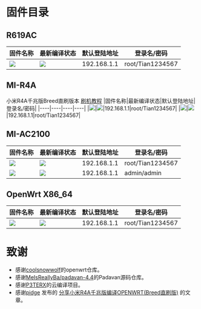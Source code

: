 
# 固件目录

## R619AC

|固件名称|最新编译状态|默认登陆地址|登录名/密码|
|----|----|----|----|
|[![](https://img.shields.io/badge/LEDE-竞斗云固件-FFFFFF.svg)](https://github.com/chenlunTian/OpenWrt/blob/main/.github/workflows/R619AC.yml)|[![](https://github.com/chenlunTian/OpenWrt/workflows/R619AC/badge.svg)](https://github.com/chenlunTian/OpenWrt/actions/workflows/R619AC.yml)|192.168.1.1|root/Tian1234567|

## MI-R4A
小米R4A千兆版Breed直刷版本
[刷机教程](./MI-R4A/MI-R4A%E5%9F%BA%E6%9C%AC%E6%95%99%E7%A8%8B/MIR4.md)
|固件名称|最新编译状态|默认登陆地址|登录名/密码|
|----|----|----|----|
|[![](https://img.shields.io/badge/LEDE-MI_R4A固件-FFFFFF.svg)](https://github.com/chenlunTian/OpenWrt/blob/main/.github/workflows/MI-R4A.yml)|[![](https://github.com/chenlunTian/OpenWrt/workflows/MI-R4A/badge.svg)](https://github.com/chenlunTian/OpenWrt/actions/workflows/MI-R4A.yml)|192.168.1.1|root/Tian1234567|
|[![](https://img.shields.io/badge/LEDE-MI_R4A_V2固件-FFFFFF.svg)](https://github.com/chenlunTian/OpenWrt/blob/main/.github/workflows/MI-R4A_V2.yml)|[![](https://github.com/chenlunTian/OpenWrt/workflows/MI-R4A_V2/badge.svg)](https://github.com/chenlunTian/OpenWrt/actions/workflows/MI-R4A_V2.yml)|192.168.1.1|root/Tian1234567|

## MI-AC2100
|固件名称|最新编译状态|默认登陆地址|登录名/密码|
|----|----|----|----|
|[![](https://img.shields.io/badge/LEDE-MI_AC2100固件-FFFFFF.svg)](https://github.com/chenlunTian/OpenWrt/blob/main/.github/workflows/MI-AC2100.yml)|[![](https://github.com/chenlunTian/OpenWrt/workflows/MI-AC2100/badge.svg)](https://github.com/chenlunTian/OpenWrt/actions/workflows/MI-AC2100.yml)|192.168.1.1|root/Tian1234567|
|[![](https://img.shields.io/badge/PADAVAN-MI_AC2100固件-FFFFFF.svg)](https://github.com/chenlunTian/OpenWrt/blob/main/.github/workflows/Padavan_AC2100.yml)|[![](https://github.com/chenlunTian/OpenWrt/workflows/Padavan_AC2100/badge.svg)](https://github.com/chenlunTian/OpenWrt/actions/workflows/Padavan_AC2100.yml)|192.168.1.1|admin/admin|

## OpenWrt X86_64

|固件名称|最新编译状态|默认登陆地址|登录名/密码|
|----|----|----|----|
|[![](https://img.shields.io/badge/LEDE-J1900软路由固件-FFFFFF.svg)](https://github.com/chenlunTian/OpenWrt/blob/main/.github/workflows/X86_64.yml)|[![](https://github.com/chenlunTian/OpenWrt/workflows/X86_64/badge.svg)](https://github.com/chenlunTian/OpenWrt/actions/workflows/X86_64.yml)|192.168.1.1|root/Tian1234567|

# 致谢
- 感谢[coolsnowwolf](https://github.com/coolsnowwolf/lede)的openwrt仓库。
- 感谢[MeIsReallyBa/padavan-4.4](https://github.com/MeIsReallyBa/padavan-4.4)的Padavan源码仓库。
- 感谢[P3TERX](https://github.com/P3TERX/Actions-OpenWrt)的云编译项目。
- 感谢[pidge](https://www.right.com.cn/FORUM/space-uid-221258.html) 发布的 [分享小米R4A千兆版编译OPENWRT(Breed直刷版)](https://www.right.com.cn/FORUM/thread-4052254-1-1.html) 的文章。
